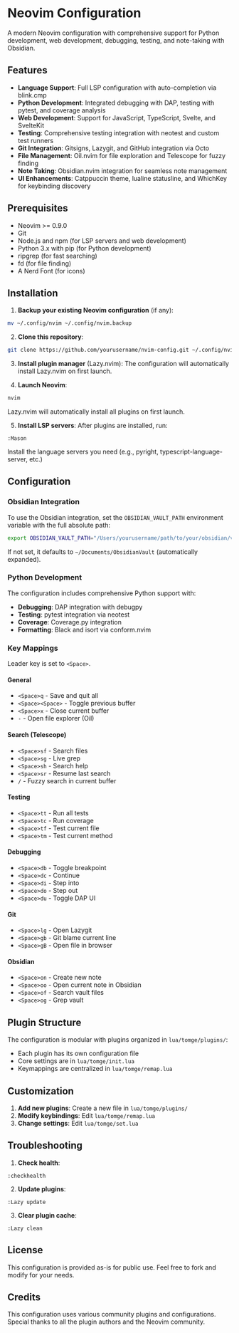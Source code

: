 # Neovim Configuration

A modern Neovim configuration with comprehensive support for Python development, web development, debugging, testing, and note-taking with Obsidian.

## Features

- **Language Support**: Full LSP configuration with auto-completion via blink.cmp
- **Python Development**: Integrated debugging with DAP, testing with pytest, and coverage analysis
- **Web Development**: Support for JavaScript, TypeScript, Svelte, and SvelteKit
- **Testing**: Comprehensive testing integration with neotest and custom test runners
- **Git Integration**: Gitsigns, Lazygit, and GitHub integration via Octo
- **File Management**: Oil.nvim for file exploration and Telescope for fuzzy finding
- **Note Taking**: Obsidian.nvim integration for seamless note management
- **UI Enhancements**: Catppuccin theme, lualine statusline, and WhichKey for keybinding discovery

## Prerequisites

- Neovim >= 0.9.0
- Git
- Node.js and npm (for LSP servers and web development)
- Python 3.x with pip (for Python development)
- ripgrep (for fast searching)
- fd (for file finding)
- A Nerd Font (for icons)

## Installation

1. **Backup your existing Neovim configuration** (if any):
```bash
mv ~/.config/nvim ~/.config/nvim.backup
```

2. **Clone this repository**:
```bash
git clone https://github.com/yourusername/nvim-config.git ~/.config/nvim
```

3. **Install plugin manager** (Lazy.nvim):
The configuration will automatically install Lazy.nvim on first launch.

4. **Launch Neovim**:
```bash
nvim
```
Lazy.nvim will automatically install all plugins on first launch.

5. **Install LSP servers**:
After plugins are installed, run:
```vim
:Mason
```
Install the language servers you need (e.g., pyright, typescript-language-server, etc.)

## Configuration

### Obsidian Integration

To use the Obsidian integration, set the `OBSIDIAN_VAULT_PATH` environment variable with the full absolute path:

```bash
export OBSIDIAN_VAULT_PATH="/Users/yourusername/path/to/your/obsidian/vault"
```

If not set, it defaults to `~/Documents/ObsidianVault` (automatically expanded).

### Python Development

The configuration includes comprehensive Python support with:
- **Debugging**: DAP integration with debugpy
- **Testing**: pytest integration via neotest
- **Coverage**: Coverage.py integration
- **Formatting**: Black and isort via conform.nvim

### Key Mappings

Leader key is set to `<Space>`.

#### General
- `<Space>q` - Save and quit all
- `<Space><Space>` - Toggle previous buffer
- `<Space>x` - Close current buffer
- `-` - Open file explorer (Oil)

#### Search (Telescope)
- `<Space>sf` - Search files
- `<Space>sg` - Live grep
- `<Space>sh` - Search help
- `<Space>sr` - Resume last search
- `/` - Fuzzy search in current buffer

#### Testing
- `<Space>tt` - Run all tests
- `<Space>tc` - Run coverage
- `<Space>tf` - Test current file
- `<Space>tm` - Test current method

#### Debugging
- `<Space>db` - Toggle breakpoint
- `<Space>dc` - Continue
- `<Space>di` - Step into
- `<Space>do` - Step out
- `<Space>du` - Toggle DAP UI

#### Git
- `<Space>lg` - Open Lazygit
- `<Space>gb` - Git blame current line
- `<Space>gB` - Open file in browser

#### Obsidian
- `<Space>on` - Create new note
- `<Space>oo` - Open current note in Obsidian
- `<Space>of` - Search vault files
- `<Space>og` - Grep vault

## Plugin Structure

The configuration is modular with plugins organized in `lua/tomge/plugins/`:
- Each plugin has its own configuration file
- Core settings are in `lua/tomge/init.lua`
- Keymappings are centralized in `lua/tomge/remap.lua`

## Customization

1. **Add new plugins**: Create a new file in `lua/tomge/plugins/`
2. **Modify keybindings**: Edit `lua/tomge/remap.lua`
3. **Change settings**: Edit `lua/tomge/set.lua`

## Troubleshooting

1. **Check health**:
```vim
:checkhealth
```

2. **Update plugins**:
```vim
:Lazy update
```

3. **Clear plugin cache**:
```vim
:Lazy clean
```

## License

This configuration is provided as-is for public use. Feel free to fork and modify for your needs.

## Credits

This configuration uses various community plugins and configurations. Special thanks to all the plugin authors and the Neovim community.
